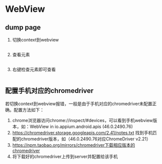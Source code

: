 # WebView

## dump page
1. 切换context到webview
<img :src="$withBase('/assets/switch_context.png')" class="zoom">

2. 查看元素

<img :src="$withBase('/assets/dump.png')" class="zoom">

3. 右键检查元素即可查看
<img :src="$withBase('/assets/webview_inspector.png')" class="zoom">

## 配置手机对应的chromedriver
若切换context到webview报错，一般是由于手机对应的chromedriver未配置正确。配置方法如下：
1. chrome浏览器访问chrome://inspect/#devices，可以看到手机webview版本，如：WebView in io.appium.android.apis (46.0.2490.76)
2. https://chromedriver.storage.googleapis.com/2.41/notes.txt 找到手机匹配的chromedriver版本，如（46.0.2490.76对应ChromeDriver v2.21）
3. https://npm.taobao.org/mirrors/chromedriver下载相应版本的chromedriver
4. 将下载好的chromedriver上传到server并配置给该手机
<img :src="$withBase('/assets/save_driver.png')" class="zoom">